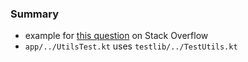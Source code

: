 
### Summary 

* example for [this question](https://stackoverflow.com/questions/65231626) on Stack Overflow
* `app/../UtilsTest.kt` uses `testlib/../TestUtils.kt`

